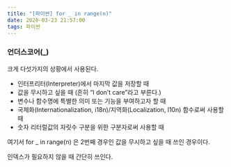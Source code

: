 ```yaml
---
title: "[파이썬] for _ in range(n)"
date: 2020-03-23 21:57:00
tags: 파이썬
---
```




### 언더스코어(_)

크게 다섯가지의 상황에서 사용된다.

- 인터프리터(Interpreter)에서 마지막 값을 저장할 때
- 값을 무시하고 싶을 때 (흔히 “I don’t care”라고 부른다.)
- 변수나 함수명에 특별한 의미 또는 기능을 부여하고자 할 때
- 국제화(Internationalization, i18n)/지역화(Localization, l10n) 함수로써 사용할 때
- 숫자 리터럴값의 자릿수 구분을 위한 구분자로써 사용할 때



여기서 for _ in range(n) 은 2번째 경우인 값을 무시하고 싶을 때 쓰인 경우이다.

인덱스가 필요하지 않을 때 간단히 쓰인다.